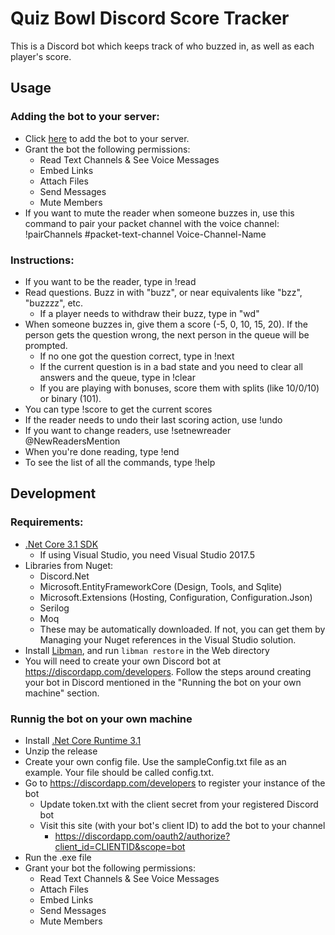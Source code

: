﻿# Quiz Bowl Discord Score Tracker
This is a Discord bot which keeps track of who buzzed in, as well as each player's score.

## Usage

### Adding the bot to your server:

- Click [here](https://discordapp.com/oauth2/authorize?client_id=469025702885326849&scope=bot) to add the bot to your server.
- Grant the bot the following permissions:
  - Read Text Channels & See Voice Messages
  - Embed Links
  - Attach Files
  - Send Messages
  - Mute Members
- If you want to mute the reader when someone buzzes in, use this command to pair your packet channel with the voice channel:
!pairChannels #packet-text-channel Voice-Channel-Name

### Instructions:
- If you want to be the reader, type in !read
- Read questions. Buzz in with "buzz", or near equivalents like "bzz", "buzzzz", etc.
  - If a player needs to withdraw their buzz, type in "wd"
- When someone buzzes in, give them a score (-5, 0, 10, 15, 20). If the person gets the question wrong, the next person in the queue will be prompted.
  - If no one got the question correct, type in !next
  - If the current question is in a bad state and you need to clear all answers and the queue, type in !clear
  - If you are playing with bonuses, score them with splits (like 10/0/10) or binary (101).
- You can type !score to get the current scores
- If the reader needs to undo their last scoring action, use !undo
- If you want to change readers, use !setnewreader @NewReadersMention
- When you're done reading, type !end
- To see the list of all the commands, type !help

## Development

### Requirements:
- [.Net Core 3.1 SDK](https://dotnet.microsoft.com/download/dotnet-core/3.1)
  - If using Visual Studio, you need Visual Studio 2017.5
- Libraries from Nuget:
  - Discord.Net
  - Microsoft.EntityFrameworkCore (Design, Tools, and Sqlite)
  - Microsoft.Extensions (Hosting, Configuration, Configuration.Json)
  - Serilog
  - Moq
  - These may be automatically downloaded. If not, you can get them by Managing your Nuget references in the Visual Studio solution.
- Install [Libman](https://docs.microsoft.com/en-us/aspnet/core/client-side/libman/libman-cli), and run `libman restore` in the Web directory
- You will need to create your own Discord bot at https://discordapp.com/developers. Follow the steps around creating your bot in Discord mentioned in the "Running the bot on your own machine" section.
    
### Runnig the bot on your own machine
- Install [.Net Core Runtime 3.1](https://dotnet.microsoft.com/download/dotnet-core/3.1)  
- Unzip the release
- Create your own config file. Use the sampleConfig.txt file as an example. Your file should be called config.txt.
- Go to https://discordapp.com/developers to register your instance of the bot
  - Update token.txt with the client secret from your registered Discord bot
  - Visit this site (with your bot's client ID) to add the bot to your channel
    - https://discordapp.com/oauth2/authorize?client_id=CLIENTID&scope=bot
- Run the .exe file
- Grant your bot the following permissions:
  - Read Text Channels & See Voice Messages
  - Attach Files
  - Embed Links
  - Send Messages
  - Mute Members